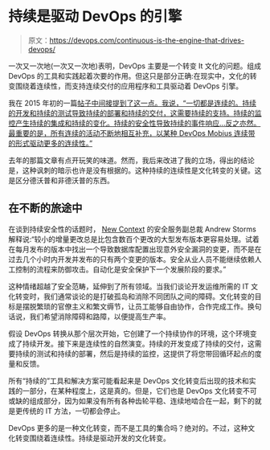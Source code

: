 # 持续是驱动 DevOps 的引擎

> 原文：<https://devops.com/continuous-is-the-engine-that-drives-devops/>

一次又一次地(一次又一次地)表明，DevOps 主要是一个转变 It 文化的问题。组成 DevOps 的工具和实践起着次要的作用。但这只是部分正确:在现实中，文化的转变围绕着连续性，而支持连续交付的应用程序和工具驱动着 DevOps 引擎。

我在 2015 年初的一篇[帖子中间接提到了这一点。我说，“一切都是连续的。持续的开发和持续的测试导致持续的部署和持续的交付，这需要持续的支持。持续的监控产生持续的集成和持续的变化。持续的安全性导致持续的事件响应…反之亦然。最重要的是，所有连续的活动不断地相互补充，以某种 DevOps Mobius 连续带的形式驱动更多的连续性。”](https://devops.com/2015/04/22/the-continuous-continuousness-of-devops/)

去年的那篇文章有点开玩笑的味道。然而，我后来改进了我的立场，得出的结论是，这种讽刺的暗示也许是没有根据的。这种持续的连续性是文化转变的关键。这是区分德沃普和非德沃普的东西。

## 在不断的旅途中

在谈到持续安全性的话题时， [New Context](http://www.newcontext.com/) 的安全服务副总裁 Andrew Storms 解释说:“较小的增量更改总是比包含数百个更改的大型发布版本更容易处理。试着在每月发布的版本中找出一个导致数据库配置出现意外安全漏洞的变更，而不是在过去几个小时内开发并发布的只有两个变更的版本。安全从业人员不能继续依赖人工控制的流程来防御攻击。自动化是安全保护下一个发展阶段的要求。”

这种情绪超越了安全范畴，延伸到了所有领域。当我们谈论开发运维所需的 IT 文化转变时，我们通常谈论的是打破孤岛和消除不同团队之间的障碍。文化转变的目标是摆脱繁琐的官僚主义和繁文缛节，让员工能够自由协作，合作完成工作。换句话说，我们希望消除障碍和路障，以便提高生产率。

假设 DevOps 转换从那个层次开始，它创建了一个持续协作的环境，这个环境变成了持续开发。接下来是连续性的自然演变。持续的开发变成了持续的交付，这需要持续的测试和持续的部署，然后是持续的监控，这提供了将您带回循环起点的度量和反馈。

所有“持续的”工具和解决方案可能看起来是 DevOps 文化转变后出现的技术和实践的一部分，在某种程度上，这是真的。但是，它们也是 DevOps 文化转变不可或缺的组成部分，因为如果没有所有各种齿轮平稳、连续地啮合在一起，剩下的就是更传统的 IT 方法，一切都会停止。

DevOps 更多的是一种文化转变，而不是工具的集合吗？绝对的。不过，这种文化转变围绕着连续性。持续是驱动开发的文化转变。